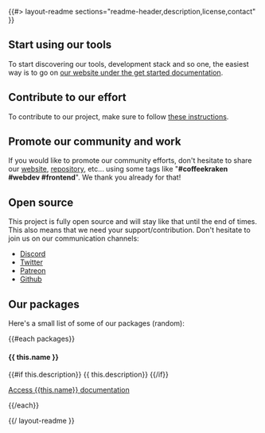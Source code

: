 {{#> layout-readme sections="readme-header,description,license,contact" }}

## Start using our tools

To start discovering our tools, development stack and so one, the easiest way is to go on [our website under the get started documentation](/doc/get-started/get-started).

## Contribute to our effort

To contribute to our project, make sure to follow [these instructions](/doc/contribute/get-started).

## Promote our community and work

If you would like to promote our community efforts, don't hesitate to share our [website](https://coffeekraken.io), [repository](https://github.com/coffeekraken/coffeekraken), etc... using some tags like "**#coffeekraken #webdev #frontend**". We thank you already for that!

## Open source

This project is fully open source and will stay like that until the end of times.
This also means that we need your support/contribution. Don't hesitate to join us on our communication channels:

- [Discord](https://discord.gg/ERsX54UE)
- [Twitter](https://twitter.com/coffeekrakenio)
- [Patreon](https://www.patreon.com/coffeekraken)
- [Github](https://github.com/Coffeekraken/coffeekraken/issues)

## Our packages

Here's a small list of some of our packages (random):

{{#each packages}}
#### {{ this.name }}
{{#if this.description}}
{{ this.description}}
{{/if}}

[Access {{this.name}} documentation](/package/{{this.name}}/doc/readme)

{{/each}}

{{/ layout-readme }}
